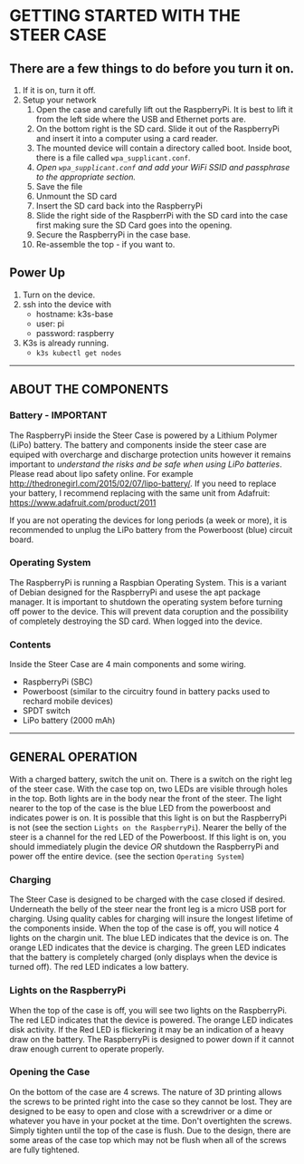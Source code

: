 # GETTING STARTED WITH THE STEER CASE

## There are a few things to do before you turn it on. 

1. If it is on, turn it off.
1. Setup your network
    1. Open the case and carefully lift out the RaspberryPi. It is best to lift it from the left side where the USB and Ethernet ports are.
    1. On the bottom right is the SD card. Slide it out of the RaspberryPi and insert it into a computer using a card reader.
    1. The mounted device will contain a directory called boot. Inside boot, there is a file called `wpa_supplicant.conf`. 
    1. *Open `wpa_supplicant.conf` and add your WiFi SSID and passphrase to the appropriate section.*
    1. Save the file
    1. Unmount the SD card
    1. Insert the SD card back into the RaspberryPi
    1. Slide the right side of the RaspberrPi with the SD card into the case first making sure the SD Card goes into the opening.
    1. Secure the RaspberryPi in the case base.
    1. Re-assemble the top - if you want to.

## Power Up
1. Turn on the device.
1. ssh into the device with 
    * hostname: k3s-base
    * user: pi 
    * password: raspberry
1. K3s is already running.
    * `k3s kubectl get nodes` 

--- 

## ABOUT THE COMPONENTS

### Battery - IMPORTANT
The RaspberryPi inside the Steer Case is powered by a Lithium Polymer (LiPo) battery. The battery and components inside the steer case are equiped with overcharge and discharge protection units however it remains important to *understand the risks and be safe when using LiPo batteries*. Please read about lipo safety online. For example http://thedronegirl.com/2015/02/07/lipo-battery/. If you need to replace your battery, I recommend replacing with the same unit from Adafruit: https://www.adafruit.com/product/2011

If you are not operating the devices for long periods (a week or more), it is recommended to unplug the LiPo battery from the Powerboost (blue) circuit board.

### Operating System
The RaspberryPi is running a Raspbian Operating System. This is a variant of Debian designed for the RaspberryPi and usese the apt package manager. It is important to shutdown the operating system before turning off power to the device. This will prevent data coruption and the possibility of completely destroying the SD card. When logged into the device.

### Contents
Inside the Steer Case are 4 main components and some wiring.
* RaspberryPi (SBC)
* Powerboost (similar to the circuitry found in battery packs used to rechard mobile devices)
* SPDT switch
* LiPo battery (2000 mAh)

--- 

## GENERAL OPERATION
With a charged battery, switch the unit on. There is a switch on the right leg of the steer case. With the case top on, two LEDs are visible through holes in the top. Both lights are in the body near the front of the steer. The light nearer to the top of the case is the blue LED from the powerboost and indicates power is on. It is possible that this light is on but the RaspberryPi is not (see the section `Lights on the RaspberryPi`). Nearer the belly of the steer is a channel for the red LED of the Powerboost. If this light is on, you should immediately plugin the device *OR* shutdown the RaspberryPi and power off the entire device. (see the section `Operating System`)

### Charging
The Steer Case is designed to be charged with the case closed if desired. Underneath the belly of the steer near the front leg is a micro USB port for charging. Using quality cables for charging will insure the longest lifetime of the components inside. 
When the top of the case is off, you will notice 4 lights on the chargin unit. The blue LED indicates that the device is on. The orange LED indicates that the device is charging. The green LED indicates that the battery is completely charged (only displays when the device is turned off). The red LED indicates a low battery.

### Lights on the RaspberryPi
When the top of the case is off, you will see two lights on the RaspberryPi. The red LED indicates that the device is powered. The orange LED indicates disk activity. If the Red LED is flickering it may be an indication of a heavy draw on the battery. The RaspberryPi is designed to power down if it cannot draw enough current to operate properly.

### Opening the Case
On the bottom of the case are 4 screws. The nature of 3D printing allows the screws to be printed right into the case so they cannot be lost. They are designed to be easy to open and close with a screwdriver or a dime or whatever you have in your pocket at the time. Don't overtighten the screws. Simply tighten until the top of the case is flush. Due to the design, there are some areas of the case top which may not be flush when all of the screws are fully tightened.